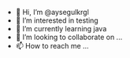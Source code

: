 - 👋 Hi, I’m @aysegulkrgl
- 👀 I’m interested in testing
- 🌱 I’m currently learning java
- 💞️ I’m looking to collaborate on ...
- 📫 How to reach me ...

<!---
aysegulkrgl/aysegulkrgl is a ✨ special ✨ repository because its `README.md` (this file) appears on your GitHub profile.
You can click the Preview link to take a look at your changes.
--->
